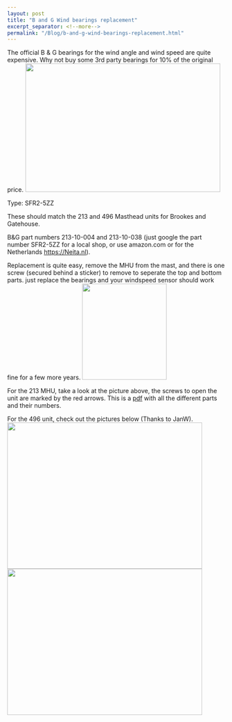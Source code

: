 ```yaml
---
layout: post
title: "B and G Wind bearings replacement"
excerpt_separator: <!--more-->
permalink: "/Blog/b-and-g-wind-bearings-replacement.html"
---
```


The official B & G bearings for the wind angle and wind speed are quite expensive. Why not buy some 3rd party bearings for 10% of the original price.
<img width="450" height="297" src="http://blobs.oppedijk.com/media/Default/BandG/MHU/bearings.png" />

Type: SFR2-5ZZ 
<!--more-->
These should match the 213 and 496 Masthead units for Brookes and Gatehouse.

B&G part numbers 213-10-004 and 213-10-038 (just google the part number SFR2-5ZZ for a local shop, or use amazon.com or for the Netherlands https://Neita.nl).

Replacement is quite easy, remove the MHU from the mast, and there is one screw (secured behind a sticker) to remove to seperate the top and bottom parts. just replace the bearings and your windspeed sensor should work fine for a few more years.
<img width="195" height="222" src="http://blobs.oppedijk.com/media/Default/BandG/MHU/213mhu.png" />

For the 213 MHU, take a look at the picture above, the screws to open the unit are marked by the red arrows.
This is a <a href="/Media/Default/BandG/MHU/213_MHU_Parts_breakdown.html">pdf</a> with all the different parts and their numbers.

For the 496 unit, check out the pictures below (Thanks to JanW).
<img width="450" height="338" src="http://blobs.oppedijk.com/media/Default/BandG/MHU/mhu496_2.jpg" /> 
<img width="450" height="338" src="http://blobs.oppedijk.com/media/Default/BandG/MHU/mhu496.jpg" />
